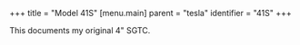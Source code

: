 +++
title = "Model 41S"
[menu.main]
parent = "tesla"
identifier = "41S"
+++

This documents my original 4" SGTC.
